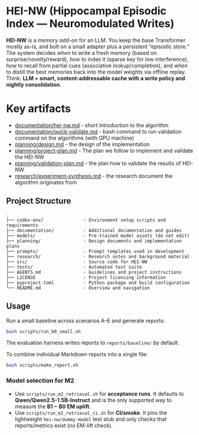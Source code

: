 # HEI-NW (Hippocampal Episodic Index — Neuromodulated Writes)

**HEI-NW** is a *memory add-on* for an LLM. You keep the base Transformer mostly as-is, and bolt on a small adapter plus a persistent “episodic store.” The system decides *when* to write a fresh memory (based on surprise/novelty/reward), *how* to index it (sparse key for low interference), *how* to recall from partial cues (associative lookup/completion), and *when* to distill the best memories back into the model weights via offline replay. Think: **LLM + smart, content-addressable cache with a write policy and nightly consolidation.**&#x20;

# Key artifacts
- [documentation/hei-nw.md](documentation/hei-nw.md) - short introduction to the algorithm
- [documentation/quick-validate.md](documentation/quick-validate.md) - bash command to run validation command on the algorithms (with GPU machine)
- [planning/design.md](planning/design.md) - the design of the implementation
- [planning/project-plan.md](planning/project-plan.md) - The plan we follow to implement and validate the HEI-NW
- [planning/validation-plan.md](planning/validation-plan.md) - the plan how to validate the results of HEI-NW
- [research/experiment-synthesis.md](research/experiment-synthesis.md) - the research document the algorithm originates from

## Project Structure

```text
.
├── codex-env/               - Environment setup scripts and requirements
├── documentation/           - Additional documentation and guides
├── models/                  - Pre-trained model assets (do not edit)
├── planning/                - Design documents and implementation plans
├── prompts/                 - Prompt templates used in development
├── research/                - Research notes and background material
├── src/                     - Source code for HEI-NW
├── tests/                   - Automated test suite
├── AGENTS.md                - Guidelines and project instructions
├── LICENSE                  - Project licensing information
├── pyproject.toml           - Python package and build configuration
└── README.md                - Overview and navigation
```

## Usage

Run a small baseline across scenarios A–E and generate reports:

```bash
bash scripts/run_b0_small.sh
```

The evaluation harness writes reports to `reports/baseline/` by default.

To combine individual Markdown reports into a single file:

```bash
bash scripts/make_report.sh
```

### Model selection for M2

- Use `scripts/run_m2_retrieval.sh` for **acceptance runs**. It defaults to
  **Qwen/Qwen2.5-1.5B-Instruct** and is the only supported way to measure the
  **B1 − B0 EM uplift**.
- Use `scripts/run_m2_retrieval_ci.sh` for **CI/smoke**. It pins the
  lightweight `hei-nw/dummy-model` test stub and only checks that
  reports/metrics exist (no EM-lift check).
